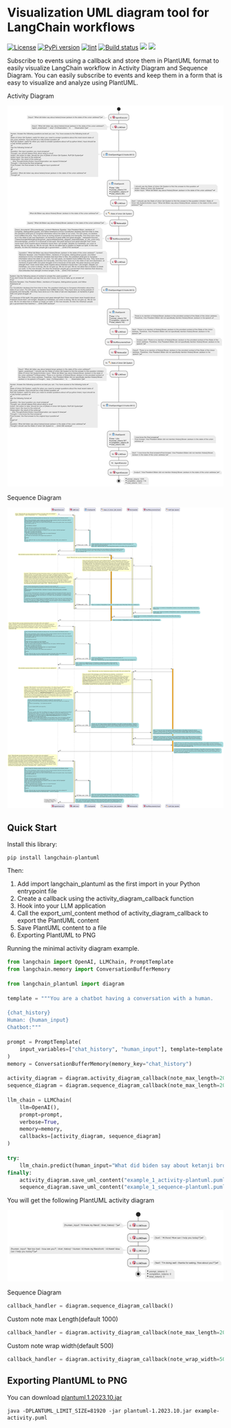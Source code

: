 # Visualization UML diagram tool for LangChain workflows

[![License](https://img.shields.io/badge/License-Apache_2.0-blue.svg)](https://opensource.org/licenses/Apache-2.0)
[![PyPi version](https://img.shields.io/pypi/v/langchain-plantuml.svg)](https://pypi.org/project/langchain-plantuml/)
[![lint](https://github.com/coolbeevip/langchain_plantuml/actions/workflows/lint.yml/badge.svg)](https://github.com/coolbeevip/langchain_plantuml/actions/workflows/lint.yml)
[![Build status](https://github.com/coolbeevip/langchain_plantuml/actions/workflows/release.yml/badge.svg)](https://github.com/coolbeevip/langchain_plantuml/actions)
[![](https://img.shields.io/badge/code%20style-black-000000.svg)](https://github.com/psf/black)
[![](https://img.shields.io/pypi/dm/langchain-plantuml)](https://pypi.org/project/langchain-plantuml/)

Subscribe to events using a callback and store them in PlantUML format to easily visualize LangChain workflow in Activity Diagram and Sequence Diagram. 
You can easily subscribe to events and keep them in a form that is easy to visualize and analyze using PlantUML.

Activity Diagram 

![](screenshot/activity-diagram.png)

Sequence Diagram

![](screenshot/sequence-diagram.png)

## Quick Start

Install this library:

```shell
pip install langchain-plantuml
```

Then:

1. Add import langchain_plantuml as the first import in your Python entrypoint file
2. Create a callback using the activity_diagram_callback function
3. Hook into your LLM application
4. Call the export_uml_content method of activity_diagram_callback to export the PlantUML content
5. Save PlantUML content to a file
6. Exporting PlantUML to PNG

Running the minimal activity diagram example.

```python
from langchain import OpenAI, LLMChain, PromptTemplate
from langchain.memory import ConversationBufferMemory

from langchain_plantuml import diagram

template = """You are a chatbot having a conversation with a human.

{chat_history}
Human: {human_input}
Chatbot:"""

prompt = PromptTemplate(
    input_variables=["chat_history", "human_input"], template=template
)
memory = ConversationBufferMemory(memory_key="chat_history")

activity_diagram = diagram.activity_diagram_callback(note_max_length=2000)
sequence_diagram = diagram.sequence_diagram_callback(note_max_length=2000)

llm_chain = LLMChain(
    llm=OpenAI(),
    prompt=prompt,
    verbose=True,
    memory=memory,
    callbacks=[activity_diagram, sequence_diagram]
)

try:
    llm_chain.predict(human_input="What did biden say about ketanji brown jackson in the state of the union address?")
finally:
    activity_diagram.save_uml_content("example_1_activity-plantuml.puml")
    sequence_diagram.save_uml_content("example_1_sequence-plantuml.puml")
```

You will get the following PlantUML activity diagram

![](screenshot/example-activity.png)

Sequence Diagram

```python
callback_handler = diagram.sequence_diagram_callback()
```

Custom note max Length(default 1000)

```python
callback_handler = diagram.activity_diagram_callback(note_max_length=2000)
```

Custom note wrap width(default 500)

```python
callback_handler = diagram.activity_diagram_callback(note_wrap_width=500)
```

## Exporting PlantUML to PNG

You can download [plantuml.1.2023.10.jar](https://github.com/plantuml/plantuml/releases/download/v1.2023.10/plantuml-1.2023.10.jar)

```shell
java -DPLANTUML_LIMIT_SIZE=81920 -jar plantuml-1.2023.10.jar example-activity.puml
```

